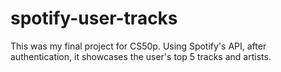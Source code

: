 # spotify-user-tracks
This was my final project for CS50p. Using Spotify's API, after authentication, it showcases the user's top 5 tracks and artists.
